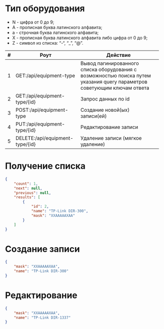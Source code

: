 # Тип оборудования

* N - цифра от 0 до 9;
* A - прописная буква латинского алфавита;
* a - строчная буква латинского алфавита;
* X - прописная буква латинского алфавита либо цифра от 0 до 9;
* Z - символ из списка: “-“, “_”, “@”.


| # | Роут                            | Действие                                                                                                                 |
|---|---------------------------------|--------------------------------------------------------------------------------------------------------------------------|
| 1 | GET:/api/equipment-type         | Вывод пагинированного списка оборудования с возможностью поиска путем указания query параметров советующим ключам ответа |
| 2 | GET:/api/equipment-type/{id}    | Запрос данных по id                                                                                                      |
| 3 | POST:/api/equipment-type        | Создание новой(ых) записи(ей)                                                                                            |
| 4 | PUT:/api/equipment-type/{id}    | Редактирование записи                                                                                                    |
| 5 | DELETE:/api/equipment-type/{id} | Удаление записи (мягкое удаление)                                                                                        |


# Получение списка
```json
{
	"count": 1,
	"next": null,
	"previous": null,
	"results": [
		{
			"id": 2,
			"name": "TP-Link DIR-300",
			"mask": "XXAAAAAXAA"
		}
	]
}
```


# Создание записи
```json
{
	"mask": "XXAAAAAXAA",
	"name": "TP-Link DIR-300"
}
```

# Редактирование
```json
{
	"mask": "XXAAAAAXAA",
	"name": "TP-Link DIR-1337"
}
```